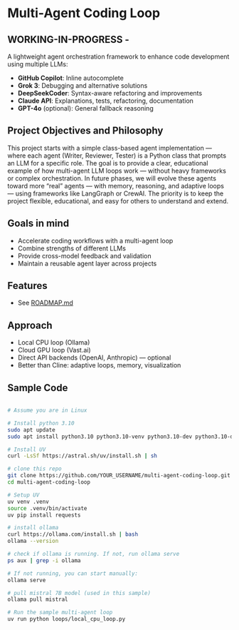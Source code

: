 # Multi-Agent Coding Loop

## WORKING-IN-PROGRESS - 

A lightweight agent orchestration framework to enhance code development using multiple LLMs:

- **GitHub Copilot**: Inline autocomplete
- **Grok 3**: Debugging and alternative solutions
- **DeepSeekCoder**: Syntax-aware refactoring and improvements
- **Claude API**: Explanations, tests, refactoring, documentation
- **GPT-4o** (optional): General fallback reasoning

## Project Objectives and Philosophy

This project starts with a simple class-based agent implementation — where each agent (Writer, Reviewer, Tester) is a Python class that prompts an LLM for a specific role. The goal is to provide a clear, educational example of how multi-agent LLM loops work — without heavy frameworks or complex orchestration. In future phases, we will evolve these agents toward more “real” agents — with memory, reasoning, and adaptive loops — using frameworks like LangGraph or CrewAI. The priority is to keep the project flexible, educational, and easy for others to understand and extend.

## Goals in mind

- Accelerate coding workflows with a multi-agent loop
- Combine strengths of different LLMs
- Provide cross-model feedback and validation
- Maintain a reusable agent layer across projects

## Features

- See [ROADMAP.md](ROADMAP.md)

## Approach 

- Local CPU loop (Ollama)
- Cloud GPU loop (Vast.ai)
- Direct API backends (OpenAI, Anthropic) — optional
- Better than Cline: adaptive loops, memory, visualization


## Sample Code

```bash

# Assume you are in Linux 

# Install python 3.10
sudo apt update
sudo apt install python3.10 python3.10-venv python3.10-dev python3.10-distutils

# Install UV 
curl -LsSf https://astral.sh/uv/install.sh | sh

# clone this repo
git clone https://github.com/YOUR_USERNAME/multi-agent-coding-loop.git
cd multi-agent-coding-loop

# Setup UV 
uv venv .venv
source .venv/bin/activate
uv pip install requests

# install ollama 
curl https://ollama.com/install.sh | bash
ollama --version

# check if ollama is running. If not, run ollama serve
ps aux | grep -i ollama

# If not running, you can start manually:
ollama serve

# pull mistral 7B model (used in this sample)
ollama pull mistral

# Run the sample multi-agent loop
uv run python loops/local_cpu_loop.py 
```